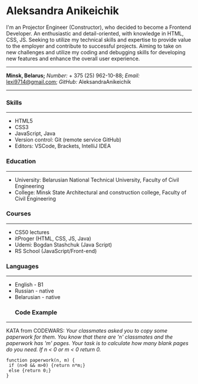 # Aleksandra Anikeichik
I'm an Projector Engineer (Constructor), who decided to become a Frontend Developer.
An enthusiastic and detail-oriented, with knowledge in HTML, CSS, JS. Seeking to utilize my technical skills and expertise to provide value to the employer and contribute to successful projects. Aiming to take on new challenges and utilize my coding and debugging skills for developing new features and enhance the overall user experience.
***
**Minsk, Belarus;** *Number:* + 375 (25) 962-10-88;
*Email:* lexi9714@gmail.com; *GitHub:* AleksandraAnikeichik
***
### Skills 
***
- HTML5
- CSS3
- JavaScript, Java
- Version control: Git (remote service GitHub)
- Editors: VSCode, Brackets, IntelliJ IDEA
### Education
***
- University: Belarusian National Technical University, Faculty of Civil Engineering
- College: Minsk State Architectural and construction college, Faculty of Civil Engineering

### Courses
***
- CS50 lectures
- itProger (HTML, CSS, JS, Java)
- Udemi: Bogdan Stashchuk (Java Script)
- RS School (JavaScript/Front-end)
### Languages
***
- English - B1
- Russian - native
- Belarusian - native
  ### Code Example
***
KATA from CODEWARS: *Your classmates asked you to copy some paperwork for them. You know that there are 'n' classmates and the paperwork has 'm' pages.
Your task is to calculate how many blank pages do you need. If n < 0 or m < 0 return 0.*
```
function paperwork(n, m) {
 if (n>0 && m>0) {return n*m;}
 else {return 0;}
}
```